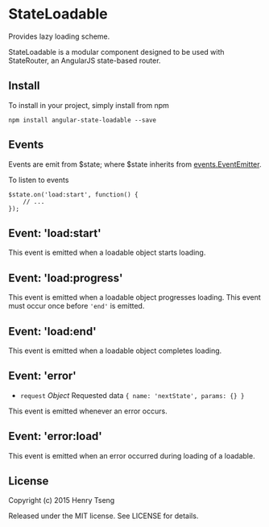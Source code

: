 StateLoadable
=============

Provides lazy loading scheme.  

StateLoadable is a modular component designed to be used with StateRouter, an AngularJS state-based router.  



Install
-------

To install in your project, simply install from npm

	npm install angular-state-loadable --save



Events
------

Events are emit from $state; where $state inherits from [events.EventEmitter](https://nodejs.org/api/events.html).  

To listen to events 

	$state.on('load:start', function() {
		// ...
	});



Event: 'load:start'
-------------------

This event is emitted when a loadable object starts loading.  



Event: 'load:progress'
----------------------

This event is emitted when a loadable object progresses loading.  This event must occur once before `'end'` is emitted.  



Event: 'load:end'
-----------------

This event is emitted when a loadable object completes loading.  



Event: 'error'
--------------

* `request` *Object* Requested data `{ name: 'nextState', params: {} }`

This event is emitted whenever an error occurs.  



Event: 'error:load'
-------------------

This event is emitted when an error occurred during loading of a loadable.  



License
-------

Copyright (c) 2015 Henry Tseng

Released under the MIT license. See LICENSE for details.